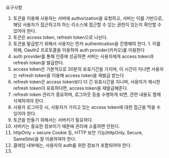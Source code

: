 요구사항

1. 토큰을 이용해 사용자는 서버에 authorization을 요청하고, 서버는 이를 기반으로, 해당 사용자가 접근하고자 하는 리소스에 접근할 수 있는 권한이 있는지 확인할 수 있어야 한다.
2. 토큰은 access token, refresh token으로 나뉜다.
  1. 토큰을 발급받기 위해서 사용자는 먼저 authentication을 진행해야 한다.
    1. 이를 위해, Oauth2 프로토콜을 이용하여 auth provider(카카오)를 이용한다
  2. auth provider를 통해 인증에 성공하면 서버는 사용자에게 access token과 refresh token을 발급한다.
  3. access token은 기본적으로 30분의 유효기간을 가지며, 이 시간이 지나면 사용자는 refresh token을 이용해 access token을 재발급 받는다
  4. refresh token은 access token보다 더 긴 유효시간을 지니며, 사용자가 제시한 refresh token이 유효하다면, access token을 재발급해준다.
  5. refresh token 관리가 중요하며, 로그아웃 등을 수행하게 되면, 관련 내용도 함께 삭제하여야 한다.
  6. 사용자 로그아웃 시, 사용자가 가지고 있는 access token에 대한 접근을 막을 수 있어야 한다.
3. 토큰을 만들기 위해서는 서버키가 필요하다.
  1.  서버키는 중요한 정보이기 때문에 관리에 소홀하면 안된다.
4. httpOnly + secure Cookie 등, HTTP 보안 기능(httpOnly, Secure, SameSite)을 잘 이용하여야 한다.
5. 클레임 내부에는, 사용자의 auth를 위한 정보가 포함되어야 한다.
6. 
